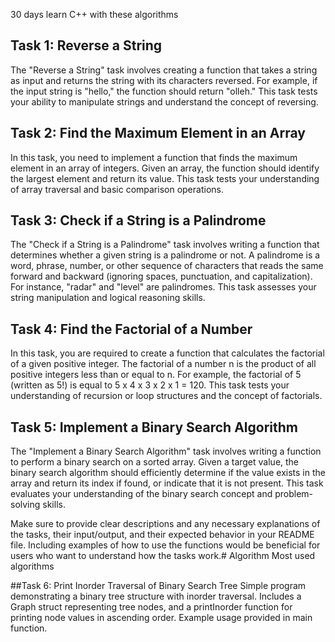 30 days learn C++ with these algorithms
## Task 1: Reverse a String
The "Reverse a String" task involves creating a function that takes a string as input and returns the string with its characters reversed. For example, if the input string is "hello," the function should return "olleh." This task tests your ability to manipulate strings and understand the concept of reversing.

## Task 2: Find the Maximum Element in an Array
In this task, you need to implement a function that finds the maximum element in an array of integers. Given an array, the function should identify the largest element and return its value. This task tests your understanding of array traversal and basic comparison operations.

## Task 3: Check if a String is a Palindrome
The "Check if a String is a Palindrome" task involves writing a function that determines whether a given string is a palindrome or not. A palindrome is a word, phrase, number, or other sequence of characters that reads the same forward and backward (ignoring spaces, punctuation, and capitalization). For instance, "radar" and "level" are palindromes. This task assesses your string manipulation and logical reasoning skills.

## Task 4: Find the Factorial of a Number
In this task, you are required to create a function that calculates the factorial of a given positive integer. The factorial of a number n is the product of all positive integers less than or equal to n. For example, the factorial of 5 (written as 5!) is equal to 5 x 4 x 3 x 2 x 1 = 120. This task tests your understanding of recursion or loop structures and the concept of factorials.

## Task 5: Implement a Binary Search Algorithm
The "Implement a Binary Search Algorithm" task involves writing a function to perform a binary search on a sorted array. Given a target value, the binary search algorithm should efficiently determine if the value exists in the array and return its index if found, or indicate that it is not present. This task evaluates your understanding of the binary search concept and problem-solving skills.

Make sure to provide clear descriptions and any necessary explanations of the tasks, their input/output, and their expected behavior in your README file. Including examples of how to use the functions would be beneficial for users who want to understand how the tasks work.# Algorithm
Most used algorithms 

##Task 6: Print Inorder Traversal of Binary Search Tree
Simple  program demonstrating a binary tree structure with inorder traversal. Includes a Graph struct representing tree nodes, and a printInorder function for printing node values in ascending order. Example usage provided in main function.
